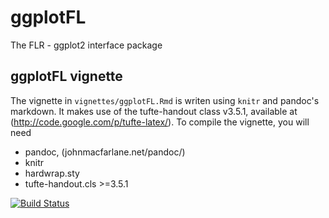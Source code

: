 # ggplotFL

The FLR - ggplot2 interface package

## ggplotFL vignette

The vignette in `vignettes/ggplotFL.Rmd` is writen using `knitr` and pandoc's markdown. It makes use of the tufte-handout class v3.5.1, available at (http://code.google.com/p/tufte-latex/). To compile the vignette, you will need

- pandoc, (johnmacfarlane.net/pandoc/)
- knitr
- hardwrap.sty
- tufte-handout.cls >=3.5.1

[![Build Status](https://travis-ci.org/flr/ggplotFL.svg?branch=master)](https://travis-ci.org/flr/ggplotFL)

